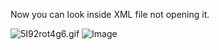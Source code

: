 Now you can look inside XML file not opening it.

![5I92rot4g6.gif](5I92rot4g6.gif)
![Image](https://i.imgur.com/WW9p9XC.gifv)
